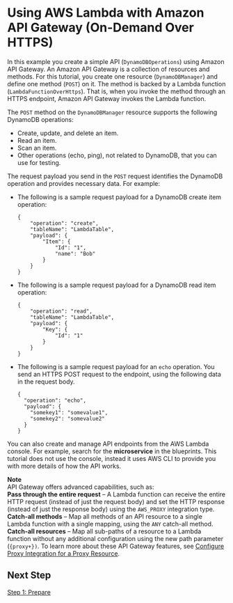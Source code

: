 # Using AWS Lambda with Amazon API Gateway \(On\-Demand Over HTTPS\)<a name="with-on-demand-https-example"></a>

In this example you create a simple API \(`DynamoDBOperations`\) using Amazon API Gateway\. An Amazon API Gateway is a collection of resources and methods\. For this tutorial, you create one resource \(`DynamoDBManager`\) and define one method \(`POST`\) on it\. The method is backed by a Lambda function \(`LambdaFunctionOverHttps`\)\. That is, when you invoke the method through an HTTPS endpoint, Amazon API Gateway invokes the Lambda function\.

The `POST` method on the `DynamoDBManager` resource supports the following DynamoDB operations:
+ Create, update, and delete an item\.
+ Read an item\.
+ Scan an item\.
+ Other operations \(echo, ping\), not related to DynamoDB, that you can use for testing\.

The request payload you send in the `POST` request identifies the DynamoDB operation and provides necessary data\. For example: 
+ The following is a sample request payload for a DynamoDB create item operation:

  ```
  {
      "operation": "create",
      "tableName": "LambdaTable",
      "payload": {
          "Item": {
              "Id": "1",
              "name": "Bob"
          }
      }
  }
  ```
+ The following is a sample request payload for a DynamoDB read item operation:

  ```
  {
      "operation": "read",
      "tableName": "LambdaTable",
      "payload": {
          "Key": {
              "Id": "1"
          }
      }
  }
  ```
+ The following is a sample request payload for an `echo` operation\. You send an HTTPS POST request to the endpoint, using the following data in the request body\. 

  ```
  {
    "operation": "echo",
    "payload": {
      "somekey1": "somevalue1",
      "somekey2": "somevalue2"
    }
  }
  ```

You can also create and manage API endpoints from the AWS Lambda console\. For example, search for the **microservice** in the blueprints\. This tutorial does not use the console, instead it uses AWS CLI to provide you with more details of how the API works\.

**Note**  
API Gateway offers advanced capabilities, such as:   
**Pass through the entire request** – A Lambda function can receive the entire HTTP request \(instead of just the request body\) and set the HTTP response \(instead of just the response body\) using the `AWS_PROXY` integration type\.
**Catch\-all methods** – Map all methods of an API resource to a single Lambda function with a single mapping, using the `ANY` catch\-all method\.
**Catch\-all resources** – Map all sub\-paths of a resource to a Lambda function without any additional configuration using the new path parameter \(`{proxy+})`\.
To learn more about these API Gateway features, see [Configure Proxy Integration for a Proxy Resource](https://docs.aws.amazon.com/apigateway/latest/developerguide/api-gateway-set-up-simple-proxy.html)\.

## Next Step<a name="with-on-demand-https-example-impl-summary-next-step"></a>

[Step 1: Prepare](with-on-demand-https-example-prepare.md)